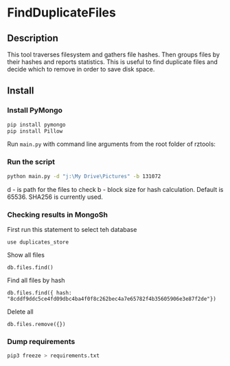 
# FindDuplicateFiles

## Description

This tool traverses filesystem and gathers file hashes. Then groups files by their hashes and reports statistics. 
This is useful to find duplicate files and decide which to remove in order to save disk space.

## Install

### Install PyMongo

```bash
pip install pymongo
pip install Pillow
``` 

Run ``main.py`` with command line arguments from the root folder of rztools:

### Run the script

```bash
python main.py -d "j:\My Drive\Pictures" -b 131072
```

d - is path for the files to check
b - block size for hash calculation. Default is 65536. SHA256 is currently used.

### Checking results in MongoSh

First run this statement to select teh database
```
use duplicates_store
```

Show all files
```
db.files.find()
```

Find all files by hash
```
db.files.find({ hash: "8cddf9ddc5ce4fd09dbc4ba4f0f8c262bec4a7e65782f4b35605906e3e87f2de"})
```

Delete all
```
db.files.remove({})
```


### Dump requirements
```bash
pip3 freeze > requirements.txt
```
